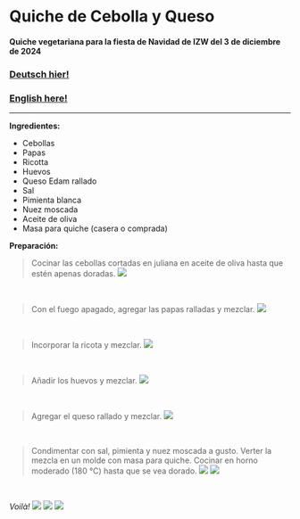 # Quiche de Cebolla y Queso

#### Quiche vegetariana para la fiesta de Navidad de IZW del 3 de diciembre de 2024

### [Deutsch hier!](https://github.com/diegomics/izw_xmas24/blob/main/README.md)

### [English here!](https://github.com/diegomics/izw_xmas24/tree/main/ENG)

---
**Ingredientes:**
- Cebollas
- Papas
- Ricotta
- Huevos
- Queso Edam rallado
- Sal
- Pimienta blanca
- Nuez moscada
- Aceite de oliva
- Masa para quiche (casera o comprada)

**Preparación:**

>Cocinar las cebollas cortadas en juliana en aceite de oliva hasta que estén apenas doradas.
![](https://github.com/diegomics/izw_xmas24/blob/main/pics/IMG_4918.jpeg)

<br/>

>Con el fuego apagado, agregar las papas ralladas y mezclar.
![](https://github.com/diegomics/izw_xmas24/blob/main/pics/IMG_4919.jpeg)

<br/>

>Incorporar la ricota y mezclar.
![](https://github.com/diegomics/izw_xmas24/blob/main/pics/IMG_4920.jpeg)

<br/>

>Añadir los huevos y mezclar.
![](https://github.com/diegomics/izw_xmas24/blob/main/pics/IMG_4921.jpeg)

<br/>

>Agregar el queso rallado y mezclar.
![](https://github.com/diegomics/izw_xmas24/blob/main/pics/IMG_4922.jpeg)

<br/>

>Condimentar con sal, pimienta y nuez moscada a gusto. Verter la mezcla en un molde con masa para quiche. Cocinar en horno moderado (180 °C) hasta que se vea dorado.
![](https://github.com/diegomics/izw_xmas24/blob/main/pics/IMG_4924.jpeg)
![](https://github.com/diegomics/izw_xmas24/blob/main/pics/IMG_4923.jpeg)

<br/>

*Voilà!*
![](https://github.com/diegomics/izw_xmas24/blob/main/pics/IMG_4926.jpeg)
![](https://github.com/diegomics/izw_xmas24/blob/main/pics/IMG_4925.jpeg)
![](pics/IMG_4926.jpeg)
<br/>
